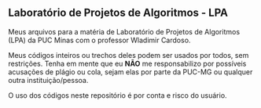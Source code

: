 ## Laboratório de Projetos de Algoritmos - LPA

Meus arquivos para a matéria de Laboratório de Projetos de Algoritmos (LPA) da PUC Minas com o professor Wladimir Cardoso.

Meus códigos inteiros ou trechos deles podem ser usados por todos, sem restrições. Tenha em mente que eu **NÃO** me responsabilizo por possíveis acusações de plágio ou cola, sejam elas por parte da PUC-MG ou qualquer outra instituição/pessoa.

O uso dos códigos neste repositório é por conta e risco do usuário.
